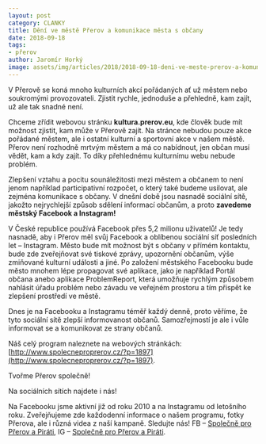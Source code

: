 ```yaml
---
layout: post
category: CLANKY
title: Dění ve městě Přerov a komunikace města s občany
date: 2018-09-18
tags: 
- přerov
author: Jaromír Horký
image: assets/img/articles/2018/2018-09-18-deni-ve-meste-prerov-a-komunikace-mesta-s-obcany.jpg  #751x422 pixelu
---
```

V Přerově se koná mnoho kulturních akcí pořádaných ať už městem nebo soukromými provozovateli. Zjistit rychle, jednoduše a přehledně, kam zajít, už ale tak snadné není.

Chceme zřídit webovou stránku **kultura.prerov.eu**, kde člověk bude mít možnost zjistit, kam může v Přerově zajít. Na stránce nebudou pouze akce pořádané městem, ale i ostatní kulturní a sportovní akce v našem městě. Přerov není rozhodně mrtvým městem a má co nabídnout, jen občan musí vědět, kam a kdy zajít. To díky přehlednému kulturnímu webu nebude problém. 

Zlepšení vztahu a pocitu sounáležitosti mezi městem a občanem to není jenom například participativní rozpočet, o který také budeme usilovat, ale zejména komunikace s občany. V dnešní době jsou nasnadě sociální sítě, jakožto nejrychlejší způsob sdělení informací občanům, a proto **zavedeme městský Facebook a Instagram!**

V České republice používá Facebook přes 5,2 milionu uživatelů! Je tedy nasnadě, aby i Přerov měl svůj Facebook a oblíbenou sociální síť posledních let – Instagram. Město bude mít možnost být s občany v přímém kontaktu, bude zde zveřejňovat své tiskové zprávy, upozornění občanům, výše zmiňované kulturní události a jiné. Po založení městského Facebooku bude město mnohem lépe propagovat své aplikace, jako je například Portál občana anebo aplikace ProblemReport, která umožňuje rychlým způsobem nahlásit úřadu problém nebo závadu ve veřejném prostoru a tím přispět ke zlepšení prostředí ve městě.

Dnes je na Facebooku a Instagramu téměř každý denně, proto věříme, že tyto sociální sítě zlepší informovanost občanů. Samozřejmostí je ale i vůle informovat se a komunikovat ze strany občanů.

Náš celý program naleznete na webových stránkách: [http://www.spolecneproprerov.cz/?p=1897](http://www.spolecneproprerov.cz/?p=1897).

Tvořme Přerov společně!

Na sociálních sítích najdete i nás!

Na Facebooku jsme aktivní již od roku 2010 a na Instagramu od letošního roku. Zveřejňujeme zde každodenní informace o našem programu, fotky Přerova, ale i různá videa z naší kampaně. Sledujte nás! FB – [Společně pro Přerov a Piráti](https://www.facebook.com/spolecneproprerov/), IG – [Společně pro Přerov a Piráti](https://www.instagram.com/spolecneproprerov/).

